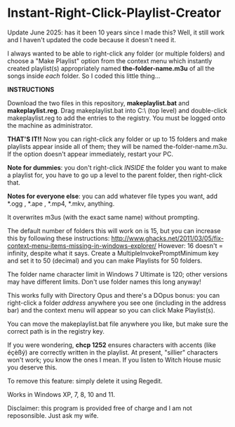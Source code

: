 # Instant-Right-Click-Playlist-Creator

Update June 2025: has it been 10 years since I made this? Well, it still work and I haven't updated the code because it doesn't need it.

I always wanted to be able to right-click any folder (or multiple folders) and choose a "Make Playlist" option from the context menu which instantly created playlist(s) appropriately named **the-folder-name.m3u** of all the songs inside *each* folder. So I coded this little thing...

**INSTRUCTIONS**

Download the two files in this repository, **makeplaylist.bat** and **makeplaylist.reg**. Drag makeplaylist.bat into C:\ (top level) and double-click makeplaylist.reg to add the entries to the registry. You must be logged onto the machine as administrator.

**THAT'S IT!!** Now you can right-click any folder or up to 15 folders and make playlists appear inside all of them; they will be named the-folder-name.m3u. If the option doesn't appear immediately, restart your PC.

**Note for dummies**: you don't right-click *INSIDE* the folder you want to make a playlist for, you have to go up a level to the parent folder, then right-click that.

**Notes for everyone else**: you can add whatever file types you want, add *.ogg , *.ape , *.mp4, *.mkv, anything.

It overwrites m3us (with the exact same name) without prompting.

The default number of folders this will work on is 15, but you can increase this by following these instructions:
http://www.ghacks.net/2011/03/05/fix-context-menu-items-missing-in-windows-explorer/ 
However: 16 doesn't = infinity, despite what it says. Create a MultipleInvokePromptMinimum key and set it to 50 (decimal) and you can make Playlists for 50 folders.

The folder name character limit in Windows 7 Ultimate is 120; other versions  may have different limits. Don't use folder names this long anyway!

This works fully with Directory Opus and there's a DOpus bonus: you can right-click a folder *address* anywhere you see one (including in the address bar) and the context menu will appear so you can click Make Playlist(s).

You can move the makeplaylist.bat file anywhere you like, but make sure the correct path is in the registry key.

If you were wondering, **chcp 1252** ensures characters with accents (like éçèßý) are correctly written in the playlist. At present, "sillier" characters won't work; you know the ones I mean. If you listen to Witch House music you deserve this.

To remove this feature: simply delete it using Regedit.

Works in Windows XP, 7, 8, 10 and 11.

Disclaimer: this program is provided free of charge and I am not reposonsible. Just ask my wife.
